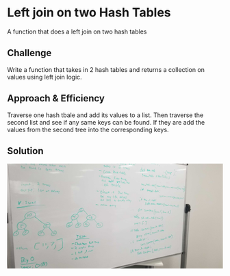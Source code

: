 # Left join on two Hash Tables
A function that does a left join on two hash tables

## Challenge
Write a function that takes in 2 hash tables and returns a collection on values using left join logic.

## Approach & Efficiency
Traverse one hash tbale and add its values to a list. Then traverse the second list and see if any same keys can be found. If they are add the values from the second tree into the corresponding keys.

## Solution
![alt text](https://github.com/danhuyle508/data-structures-and-algorithms/blob/master/assets/tree_intersection.jpg)
